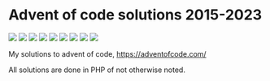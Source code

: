 # Advent of code solutions 2015-2023

![](https://img.shields.io/badge/2015%20⭐-46-yellow)
![](https://img.shields.io/badge/2016%20⭐-28-yellow)
![](https://img.shields.io/badge/2017%20⭐-15-yellow)
![](https://img.shields.io/badge/2018%20⭐-10-yellow)
![](https://img.shields.io/badge/2019%20⭐-16-yellow)
![](https://img.shields.io/badge/2020%20⭐-23-yellow)
![](https://img.shields.io/badge/2021%20⭐-17-yellow)
![](https://img.shields.io/badge/2022%20⭐-12-yellow)
![](https://img.shields.io/badge/2023%20⭐-6-yellow)

My solutions to advent of code, https://adventofcode.com/

All solutions are done in PHP of not otherwise noted.
